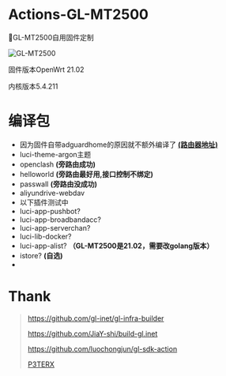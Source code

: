 # Actions-GL-MT2500
📌GL-MT2500自用固件定制

![GL-MT2500](https://github.com/AoThen/Actions-GL-MT2500/actions/workflows/GL.INET.yml/badge.svg)

固件版本OpenWrt 21.02

内核版本5.4.211

# 编译包
- 因为固件自带adguardhome的原因就不额外编译了   [**(路由器地址)**](http://192.168.8.1/#/adguardhome)
- luci-theme-argon主题
- openclash **(旁路由成功)**
- helloworld **(旁路由最好用,接口控制不绑定)**
- passwall **(旁路由没成功)**
- aliyundrive-webdav
- 以下插件测试中
- luci-app-pushbot?
- luci-app-broadbandacc?
- luci-app-serverchan?
- luci-lib-docker?
- luci-app-alist? **（GL-MT2500是21.02，需要改golang版本）**
- istore? **(自选)**
- 


# Thank
> https://github.com/gl-inet/gl-infra-builder
> 
> https://github.com/JiaY-shi/build-gl.inet
> 
> https://github.com/luochongjun/gl-sdk-action
> 
> [P3TERX](https://p3terx.com)